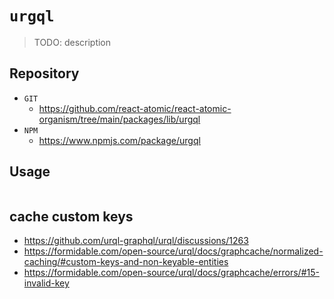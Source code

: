 # `urgql`

> TODO: description 

## Repository 
* `GIT`
   * https://github.com/react-atomic/react-atomic-organism/tree/main/packages/lib/urgql
* `NPM`
   * https://www.npmjs.com/package/urgql

## Usage

```

```

## cache custom keys
* https://github.com/urql-graphql/urql/discussions/1263
* https://formidable.com/open-source/urql/docs/graphcache/normalized-caching/#custom-keys-and-non-keyable-entities
* https://formidable.com/open-source/urql/docs/graphcache/errors/#15-invalid-key
